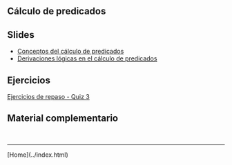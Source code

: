 ## Cálculo de predicados

## Slides

- [Conceptos del cálculo de predicados](../slides/02.2-CalculoDePredicados.pdf)
- [Derivaciones lógicas en el cálculo de predicados](../slides/02.3-Derivaciones.pdf)


## Ejercicios

[Ejercicios de repaso - Quiz 3](03-Ejercicios-201820-Derivaciones-Predicados.pdf)  


## Material complementario



<BR>
<HR>
[Home](../index.html)
<BR>




